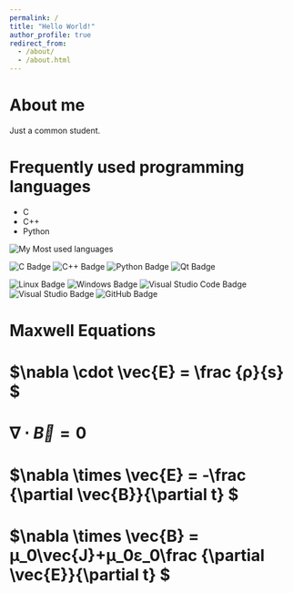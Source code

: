 ```yaml
---
permalink: /
title: "Hello World!"
author_profile: true
redirect_from: 
  - /about/
  - /about.html
---
```


About me
======
Just a common student.

Frequently used programming languages
======
* C
* C++
* Python

![My Most used languages](https://github-readme-stats.vercel.app/api/top-langs/?username=Vann-Isaac-Hwang&layout=compact&hide_border=true&langs_count=10)

<!--  skill badge 技能徽章 -->
![C Badge](https://img.shields.io/badge/C-A8B9CC?logo=c&logoColor=fff&style=flat)
![C++ Badge](https://img.shields.io/badge/C%2B%2B-00599C?logo=cplusplus&logoColor=fff&style=flat)
![Python Badge](https://img.shields.io/badge/Python-3776AB?logo=python&logoColor=fff&style=flat)
![Qt Badge](https://img.shields.io/badge/Qt-41CD52?logo=qt&logoColor=fff&style=flat)

![Linux Badge](https://img.shields.io/badge/Linux-FCC624?logo=linux&logoColor=000&style=flat)
![Windows Badge](https://img.shields.io/badge/Windows-0078D6?logo=windows&logoColor=fff&style=flat)
![Visual Studio Code Badge](https://img.shields.io/badge/Visual%20Studio%20Code-007ACC?logo=visualstudiocode&logoColor=fff&style=flat)
![Visual Studio Badge](https://img.shields.io/badge/Visual%20Studio-5C2D91?logo=visualstudio&logoColor=fff&style=flat)
![GitHub Badge](https://img.shields.io/badge/GitHub-181717?logo=github&logoColor=fff&style=flat)

# **Maxwell Equations**
# $\nabla \cdot \vec{E} = \frac {ρ}{s} $
# $\nabla \cdot \vec{B} = 0$
# $\nabla \times \vec{E} = -\frac {\partial \vec{B}}{\partial t} $
# $\nabla \times \vec{B} = μ_0\vec{J}+μ_0ε_0\frac {\partial \vec{E}}{\partial t} $

<!--
For more info
------
[Blank]
-->
